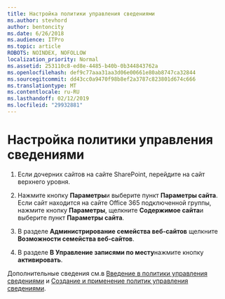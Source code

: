 ```yaml
---
title: Настройка политики управления сведениями
ms.author: stevhord
author: bentoncity
ms.date: 6/26/2018
ms.audience: ITPro
ms.topic: article
ROBOTS: NOINDEX, NOFOLLOW
localization_priority: Normal
ms.assetid: 253110c8-ed8e-4485-b40b-0b344843762a
ms.openlocfilehash: def9c77aaa31aa3d06e00661e80ab8747ca32844
ms.sourcegitcommit: dd43cc0a9470f98b8ef2a3787c823801d674c666
ms.translationtype: MT
ms.contentlocale: ru-RU
ms.lasthandoff: 02/12/2019
ms.locfileid: "29932881"
---
```

# <a name="set-up-information-management-policies"></a>Настройка политики управления сведениями

1. Если дочерних сайтов на сайте SharePoint, перейдите на сайт верхнего уровня.
    
2. Нажмите кнопку **Параметры**и выберите пункт **Параметры сайта**. Если сайт находится на сайте Office 365 подключенной группы, нажмите кнопку **Параметры**, щелкните **Содержимое сайта**и выберите пункт **Параметры сайта**.
    
3. В разделе **Администрирование семейства веб-сайтов** щелкните **Возможности семейства веб-сайтов**.
    
4. В разделе **В Управление записями по месту**нажмите кнопку **активировать**.
    
Дополнительные сведения см.в [Введение в политики управления сведениями](https://go.microsoft.com/fwlink/?linkid=404239) и [Создание и применение политик управления сведениями](https://go.microsoft.com/fwlink/?linkid=2003916).
  


